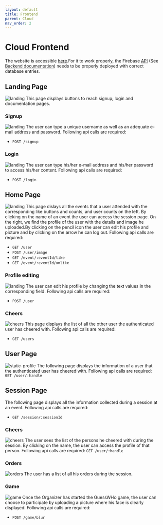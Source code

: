 ```yaml
---
layout: default
title: Frontend
parent: Cloud
nav_order: 2
---
```


# Cloud Frontend

The website is accessible [here](https://cheers-soc.web.app/).For it to work properly, the Firebase [API](https://europe-west1-cheers-soc.cloudfunctions.net/api) (See [Backend documentation](https://team-gad.github.io/documentation/docs/gateway/backend/)) needs to be properly deployed with correct database entries.
## Landing Page
![landing](../../../assets/images/landing-page.png)
This page displays buttons to reach signup, login and documentation pages.
### Signup
![landing](../../../assets/images/signup.png)
The user can type a unique username as well as an adequate e-mail address and password. 
Following api calls are required:
- `POST /signup` 
### Login
![landing](../../../assets/images/login.png)
The user can type his/her e-mail address and his/her password to access his/her content. 
Following api calls are required:
- `POST /login` 
## Home Page
![landing](../../../assets/images/home.png)
This page dislays all the events that a user attended with the corresponding like buttons and counts, and user counts on the left. By clicking on the name of an event the user can access the session page. On the right, we find the profile of the user with the details and image he uploaded.By clicking on the pencil icon the user can edit his profile and picture and by clicking on the arrow he can log out.
Following api calls are required:
- `GET /user` 
- `POST /user/image`
- `GET /event/:eventId/like`
- `GET /event/:eventId/unlike` 
### Profile editing
![landing](../../../assets/images/edit-profile.png)
The user can edit his profile by changing the text values in the corresponding field.
Following api calls are required:
- `POST /user`
### Cheers
![cheers](../../../assets/images/cheers.png)
This page displays the list of all the other user the authenticated user has cheered with.
Following api calls are required:
- `GET /users`
## User Page
![static-profile](../../../assets/images/profile.png)
The following page displays the information of a user that the authenticated user has cheered with.
Following api calls are required:
`GET /user/:handle`
## Session Page
The following page displays all the information collected during a session at an event.
Following api calls are required:
- `GET /session/:sessionId` 
### Cheers
![cheers](../../../assets/images/session-cheers.png)
The user sees the list of the persons he cheered with during the session. By clicking on the name, the user can access the profile of that person.
Following api calls are required:
`GET /user/:handle`
### Orders
![orders](../../../assets/images/orders.png)
The user has a list of all his orders during the session.
### Game
![game](../../../assets/images/games.png)
Once the Organizer has started the GuessWHo game, the user can choose to participate by uploading a picture where his face is clearly displayed.
Following api calls are required:
- `POST /game/blur`

